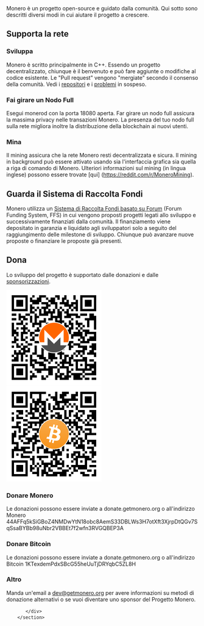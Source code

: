 <div markdown="1" class="text-center container description">
Monero è un progetto open-source e guidato dalla comunità. Qui sotto sono descritti diversi modi in cui aiutare il progetto a crescere.
</div>

<div class="contribute">
    <section class="container">
          <div class="row">         
               <!-- full block-->
               <div class="full col-lg-12 col-md-12 col-sm-12 col-xs-12">
                        <div class="info-block text-adapt">
                            <div class="row center-xs">
                                <div class="col"><h2>Supporta la rete</h2></div>
                            </div>
<div class="row start-xs" markdown="1">

### Sviluppa
Monero è scritto principalmente in C++. Essendo un progetto decentralizzato, chiunque è il benvenuto e può fare aggiunte o modifiche al codice esistente. Le "Pull request" vengono "mergiate" secondo il consenso della comunità. Vedi i <a href="https://github.com/monero-project">repositori</a> e i <a href="https://github.com/monero-project/monero/issues">problemi</a> in sospeso.

### Fai girare un Nodo Full
Esegui monerod con la porta 18080 aperta. Far girare un nodo full assicura la massima privacy nelle transazioni Monero. La presenza del tuo nodo full sulla rete migliora inoltre la distribuzione della blockchain ai nuovi utenti. 

### Mina
Il mining assicura che la rete Monero resti decentralizzata e sicura. Il mining in background può essere attivato usando sia l'interfaccia grafica sia quella a riga di comando di Monero. Ulteriori informazioni sul mining (in lingua inglese) possono essere trovate [qui] (https://reddit.com/r/MoneroMining).

</div>
                        </div>
               </div>
               <!-- end full block-->
                                      <!-- full block-->
               <div class="full col-lg-12 col-md-12 col-sm-12 col-xs-12">
                        <div class="info-block text-adapt">
                            <div class="row center-xs">
                                <div class="col">
                                    <h2>Guarda il Sistema di Raccolta Fondi</h2>
                                </div>
                            </div>
                            <div class="row start-xs">
                                <p>Monero utilizza un <a href="https://forum.getmonero.org">Sistema di Raccolta Fondi basato su Forum</a> (Forum Funding System, FFS) in cui vengono proposti progetti legati allo sviluppo e successivamente finanziati dalla comunità. Il finanziamento viene depositato in garanzia e liquidato agli sviluppatori solo a seguito del raggiungimento delle milestone di sviluppo. Chiunque può avanzare nuove proposte o finanziare le proposte già presenti.</p>
                            </div>
                        </div>
                </div>
                <!-- full block-->
                <!-- full block-->
               <div class="full col-lg-12 col-md-12 col-sm-12 col-xs-12">
                        <div class="info-block text-adapt">
                            <div class="row center-xs">
                                <div class="col">
                                    <h2>Dona</h2>
                                </div>
                            </div>
                            <div class="row start-xs">
                                <p>Lo sviluppo del progetto è supportato dalle donazioni e dalle <a href="{{site.baseurl}}/community/sponsorships/">sponsorizzazioni</a>.</p>
                            </div>
                            <div class="row center-xs">
                                <div class="col-lg-6">
                                    <img src="/img/donate-monero.png" alt=""/>
                                </div>
                                <div class="col-lg-6">
                                    <img src="/img/donate-bitcoin.png" alt=""/>
                                </div>
                            </div>
                            <div class="row start-xs">
                               <div class="col-xs-12">
                                <h3>Donare Monero</h3>
                                <p>Le donazioni possono essere inviate a donate.getmonero.org o all'indirizzo Monero 44AFFq5kSiGBoZ4NMDwYtN18obc8AemS33DBLWs3H7otXft3XjrpDtQGv7SqSsaBYBb98uNbr2VBBEt7f2wfn3RVGQBEP3A</p>
                               </div>
                            </div>
                            <div class="row start-xs">
                               <div class="col-xs-12">
                                <h3>Donare Bitcoin</h3>
                                <p>Le donazioni possono essere inviate a donate.getmonero.org o all'indirizzo Bitcoin 1KTexdemPdxSBcG55heUuTjDRYqbC5ZL8H</p>
                                </div>
                            </div>
                            <div class="row start-xs">
                               <div class="col-xs-12">
                                    <h3>Altro</h3>
                                    <p>Manda un'email a <a href="mailto:dev@getmonero.org">dev@getmonero.org</a> per avere informazioni su metodi di donazione alternativi o se vuoi diventare uno sponsor del Progetto Monero.</p>
                               </div>
                            </div>
                        </div>
                </div>
                <!-- full block-->

               

              
                
                
           </div>
        </section>
    
</div>
